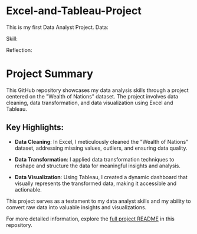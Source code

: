 # Excel-and-Tableau-Project

This is my first Data Analyst Project.
Data:

Skill:

Reflection:

# Project Summary

This GitHub repository showcases my data analysis skills through a project centered on the "Wealth of Nations" dataset. The project involves data cleaning, data transformation, and data visualization using Excel and Tableau.

## Key Highlights:

- **Data Cleaning**: In Excel, I meticulously cleaned the "Wealth of Nations" dataset, addressing missing values, outliers, and ensuring data quality.

- **Data Transformation**: I applied data transformation techniques to reshape and structure the data for meaningful insights and analysis.

- **Data Visualization**: Using Tableau, I created a dynamic dashboard that visually represents the transformed data, making it accessible and actionable.

This project serves as a testament to my data analyst skills and my ability to convert raw data into valuable insights and visualizations.

For more detailed information, explore the [full project README](link_to_readme) in this repository.
